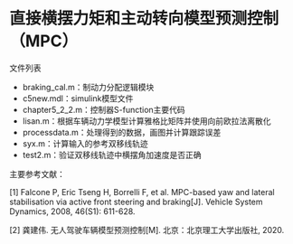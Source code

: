# 直接横摆力矩和主动转向模型预测控制（MPC）

文件列表

- braking_cal.m：制动力分配逻辑模块
- c5new.mdl：simulink模型文件
- chapter5_2_2.m：控制器S-function主要代码
- lisan.m：根据车辆动力学模型计算雅格比矩阵并使用向前欧拉法离散化
- processdata.m：处理得到的数据，画图并计算跟踪误差
- syx.m：计算输入的参考双移线轨迹
- test2.m：验证双移线轨迹中横摆角加速度是否正确

主要参考文献：

[1] Falcone P, Eric Tseng H, Borrelli F, et al. MPC-based yaw and lateral stabilisation via active front steering and braking[J]. Vehicle System Dynamics, 2008, 46(S1): 611-628.

[2] 龚建伟. 无人驾驶车辆模型预测控制[M]. 北京：北京理工大学出版社, 2020. 